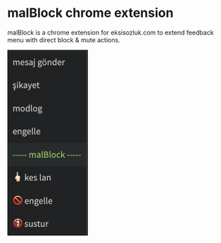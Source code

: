 # malBlock chrome extension

malBlock is a chrome extension for eksisozluk.com to extend feedback menu with direct block & mute actions.

![malBlock screenshot](./screenshot.png)
